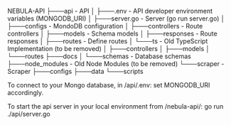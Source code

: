 NEBULA-API
├───api             - API
│   ├───.env        - API developer environment variables (MONGODB_URI)
│   ├───server.go   - Server (go run server.go)
│   ├───configs     - MondoDB configuration
│   ├───controllers - Route controllers
│   ├───models      - Schema models
│   ├───responses   - Route responses
│   ├───routes      - Define routes
│   └───ts          - Old TypeScript Implementation (to be removed)
│       ├───controllers
│       ├───models
│       └───routes
├───docs
│   └───schemas     - Database schemas
├───node_modules    - Old Node Modules (to be removed)
└───scraper         - Scraper
    ├───configs
    ├───data
    └───scripts


To connect to your Mongo database, in /api/.env: set MONGODB_URI accordingly.

To start the api server in your local environment from /nebula-api/:
go run ./api/server.go